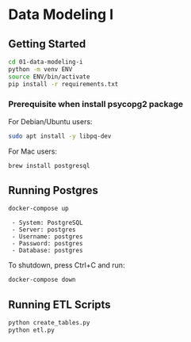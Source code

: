 # Data Modeling I

## Getting Started

```sh
cd 01-data-modeling-i
python -m venv ENV
source ENV/bin/activate
pip install -r requirements.txt
```

### Prerequisite when install psycopg2 package

For Debian/Ubuntu users:

```sh
sudo apt install -y libpq-dev
```

For Mac users:

```sh
brew install postgresql
```

## Running Postgres

```sh
docker-compose up
```

```open browser to connect postgres and login: http://localhost:8080/
 - System: PostgreSQL
 - Server: postgres
 - Username: postgres
 - Password: postgres
 - Database: postgres
```

To shutdown, press Ctrl+C and run:

```sh
docker-compose down
```

## Running ETL Scripts

```sh
python create_tables.py
python etl.py
```